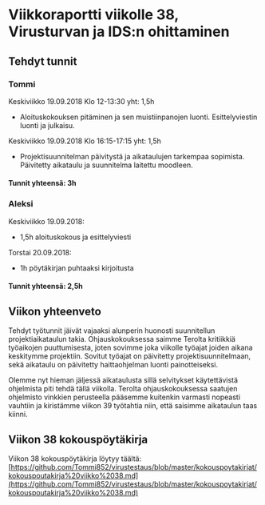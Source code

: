# Viikkoraportti viikolle 38, Virusturvan ja IDS:n ohittaminen

## Tehdyt tunnit

### Tommi
Keskiviikko 19.09.2018 Klo 12-13:30 yht: 1,5h  
* Aloituskokouksen pitäminen ja sen muistiinpanojen luonti. Esittelyviestin luonti ja julkaisu.


Keskiviikko 19.09.2018 Klo 16:15-17:15 yht: 1,5h  
* Projektisuunnitelman päivitystä ja aikataulujen tarkempaa sopimista. Päivitetty aikataulu ja suunnitelma laitettu moodleen.

#### Tunnit yhteensä: 3h

### Aleksi

Keskiviikko 19.09.2018:  
* 1,5h aloituskokous ja esittelyviesti

Torstai 20.09.2018:  
* 1h pöytäkirjan puhtaaksi kirjoitusta

#### Tunnit yhteensä: 2,5h

## Viikon yhteenveto

Tehdyt työtunnit jäivät vajaaksi alunperin huonosti suunnitellun projektiaikataulun takia.
Ohjauskokouksessa saimme Terolta kritiikkiä työaikojen puuttumisesta, joten sovimme joka viikolle työajat joiden aikana keskitymme projektiin. Sovitut työajat on päivitetty projektisuunnitelmaan, sekä aikataulu on päivitetty haittaohjelman luonti painotteiseksi.

Olemme nyt hieman jäljessä aikataulusta sillä selvitykset käytettävistä ohjelmista piti tehdä tällä viikolla.
Terolta ohjauskokouksessa saatujen ohjelmisto vinkkien perusteella pääsemme kuitenkin varmasti nopeasti vauhtiin ja kiristämme viikon 39 työtahtia niin, että saisimme aikataulun taas kiinni.
  
  
## Viikon 38 kokouspöytäkirja  
Viikon 38 kokouspöytäkirja löytyy täältä:  
[https://github.com/Tommi852/virustestaus/blob/master/kokouspoytakirjat/kokouspoutakirja%20viikko%2038.md](https://github.com/Tommi852/virustestaus/blob/master/kokouspoytakirjat/kokouspoutakirja%20viikko%2038.md)
